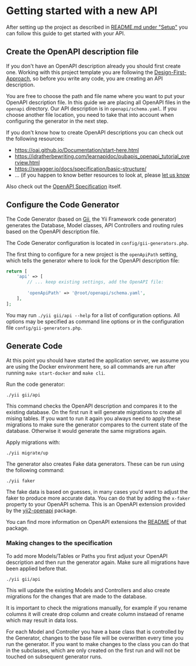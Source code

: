Getting started with a new API
==============================

After setting up the project as described in [README.md under "Setup"](../README.md#setup-) you
can follow this guide to get started with your API.

## Create the OpenAPI description file

If you don't have an OpenAPI description already you should first create one.
Working with this project template you are following the
[Design-First-Approach](https://apisyouwonthate.com/blog/api-design-first-vs-code-first),
so before you write any code, you are creating an API description.

You are free to choose the path and file name where you want to put your OpenAPI description file.
In this guide we are placing all OpenAPI files in the `openapi` directory.
Our API description is in `openapi/schema.yaml`.
If you choose another file location, you need to take that into account when configuring the generator
in the next step.

If you don't know how to create OpenAPI descriptions you can check out the following resources:

  - <https://oai.github.io/Documentation/start-here.html>
  - <https://idratherbewriting.com/learnapidoc/pubapis_openapi_tutorial_overview.html>
  - <https://swagger.io/docs/specification/basic-structure/>
  - ... (if you happen to know better resources to look at, please [let us know](https://github.com/cebe/yii2-app-api/issues/new)

Also check out the [OpenAPI Specification](https://spec.openapis.org/oas/v3.1.0) itself.


## Configure the Code Generator

The Code Generator (based on [Gii](https://www.yiiframework.com/doc/guide/2.0/en/start-gii), the Yii Framework code generator) generates the Database, Model classes, API Controllers and routing rules based on the OpenAPI description file.

The Code Generator configuration is located in `config/gii-generators.php`.

The first thing to configure for a new project is the `openApiPath` setting, which tells the generator where to look for the OpenAPI description file:

```php
return [
    'api' => [
        // ... keep existing settings, add the OpenAPI file:
            
        'openApiPath' => '@root/openapi/schema.yaml',
    ],
];
```

You may run `./yii gii/api --help` for a list of configuration options.
All options may be specified as command line options or in the configuration file `config/gii-generators.php`.


## Generate Code

At this point you should have started the application server, we assume you are using the Docker environment here, so all commands are run after running `make start-docker` and `make cli`.

Run the code generator:

    ./yii gii/api

This command checks the OpenAPI description and compares it to the existing database. On the first run it will generate migrations to create all mising tables. If you want to run it again you always need to apply these migrations to make sure the generator compares to the current state of the database. Otherwise it would generate the same migrations again.

Apply migrations with:

    ./yii migrate/up

The generator also creates Fake data generators. These can be run using the following command:

    ./yii faker

The fake data is based on guesses, in many cases you'd want to adjust the faker to produce more accurate data. You can do that by adding the `x-faker` property to your OpenAPI schema. This is an OpenAPI extension provided by the [yii2-openapi](https://github.com/cebe/yii2-openapi) package.

You can find more information on OpenAPI extensions the [README](https://github.com/cebe/yii2-openapi#openapi-extensions) of that package.

### Making changes to the specification

To add more Models/Tables or Paths you first adjust your OpenAPI description and then run the generator again. Make sure all migrations have been applied before that.

    ./yii gii/api

This will update the existing Models and Controllers and also create migrations for the changes that are made to the database.

It is important to check the migrations manually, for example if you rename columns it will create drop column and create column instaead of rename which may result in data loss.

For each Model and Controller you have a base class that is controlled by the Generator, changes to the base file will be overwritten every time you run the generator. If you want to make changes to the class you can do that in the subclasses, which are only created on the first run and will not be touched on subsequent generator runs.
